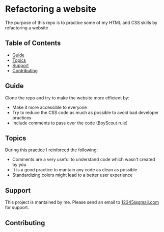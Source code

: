 # Refactoring a website

The purpose of this repo is to practice some of my HTML and CSS skills by refactoring a website

## Table of Contents

- [Guide](#guide)
- [Topics](#topics)
- [Support](#support)
- [Contributing](#contributing)

## Guide
Clone the repo and try to make the website more efficient by:
- Make it more accessible to everyone
- Try to reduce the CSS code as much as possible to avoid bad developer practices
- Include comments to pass over the code (BoyScout rule)


## Topics

During this practice I reinforced the following:
- Comments are a very useful to understand code which wasn't created by you
- It is a good practice to mantain any code as clean as possible
- Standardizing colors might lead to a better user experience

## Support

This project is mantained by me. Please send an email to 12345@gmail.com for support. 

## Contributing
